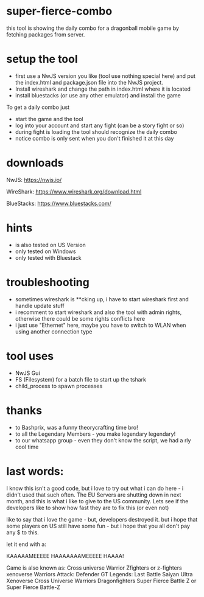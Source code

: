 # super-fierce-combo
this tool is showing the daily combo for a dragonball mobile game by fetching packages from server. 

# setup the tool
- first use a NwJS version you like (tool use nothing special here) and put the index.html and package.json file into the NwJS project.
- Install wireshark and change the path in index.html where it is located
- install bluestacks (or use any other emulator) and install the game

To get a daily combo just
- start the game and the tool
- log into your account and start any fight (can be a story fight or so)
- during fight is loading the tool should recognize the daily combo
- notice combo is only sent when you don't finished it at this day

# downloads
NwJS: https://nwjs.io/

WireShark: https://www.wireshark.org/download.html

BlueStacks: https://www.bluestacks.com/

# hints
- is also tested on US Version
- only tested on Windows 
- only tested with Bluestack

# troubleshooting
- sometimes wireshark is **cking up, i have to start wireshark first and handle update stuff 
- i recomment to start wireshark and also the tool with admin rights, otherwise there could be some rights conflicts here
- i just use "Ethernet" here, maybe you have to switch to WLAN when using another connection type 

# tool uses 
- NwJS Gui
- FS (Filesystem) for a batch file to start up the tshark
- child_process to spawn processes

# thanks
- to Bashprix, was a funny theorycrafting time bro!
- to all the Legendary Members - you make legendary legendary!
- to our whatsapp group - even they don't know the script, we had a rly cool time 

# last words:
I know this isn't a good code, but i love to try out what i can do here - i didn't used that such often.
The EU Servers are shutting down in next month, and this is what i like to give to the US community.
Lets see if the developers like to show how fast they are to fix this (or even not)

like to say that i love the game - but, developers destroyed it.
but i hope that some players on US still have some fun - but i hope that you all don't pay any $ to this.

let it end with a:

KAAAAAMEEEEE HAAAAAAAMEEEEE HAAAA!



Game is also known as:
Cross universe Warrior
Zfighters or z-fighters
xenoverse 
Warriors Attack: Defender
GT Legends: Last Battle
Saiyan Ultra Xenoverse
Cross Universe Warriors
Dragonfighters
Super Fierce Battle Z or Super Fierce Battle-Z 

